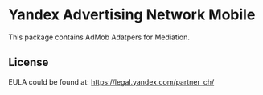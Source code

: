 # Yandex Advertising Network Mobile
This package contains AdMob Adatpers for Mediation.

## License
EULA could be found at:
https://legal.yandex.com/partner_ch/
